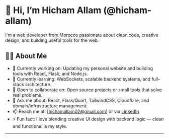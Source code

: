 # 👋 Hi, I’m Hicham Allam (@hicham-allam)

I'm a web developer from Morocco passionate about clean code, creative design, and building useful tools for the web.

## 👨‍💻 About Me

- 🔭 Currently working on: Updating my personal website and building tools with React, Flask, and Node.js.
- 🌱 Currently learning: WebSockets, scalable backend systems, and full-stack architecture.
- 👯 Open to collaborate on: Open source projects or small tools that solve real problems.
- 💬 Ask me about: React, Flask/Quart, TailwindCSS, Cloudflare, and domain/infrastructure management.
- 📫 Reach me at: [hichamallam02@gmail.com] or via [LinkedIn](https://linkedin.com/in/yourprofile)
- ⚡ Fun fact: I love blending creative UI design with backend logic — clean and functional is my style.

---

<!---
hicham-allam/hicham-allam is a ✨ special ✨ repository because its `README.md` (this file) appears on your GitHub profile.
You can click the Preview link to take a look at your changes.
--->
